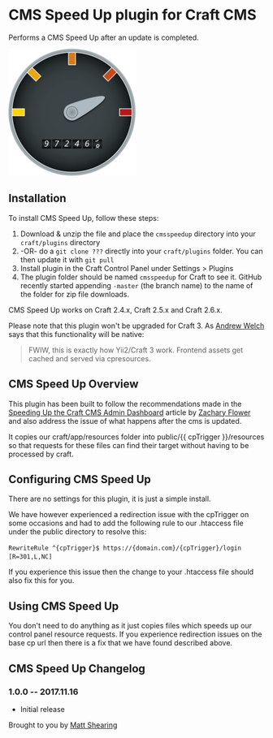 # CMS Speed Up plugin for Craft CMS

Performs a CMS Speed Up after an update is completed.

<img src="resources/icon.svg" width="250px" alt="Logo" title="Logo">

## Installation

To install CMS Speed Up, follow these steps:

1. Download & unzip the file and place the `cmsspeedup` directory into your `craft/plugins` directory
2.  -OR- do a `git clone ???` directly into your `craft/plugins` folder.  You can then update it with `git pull`
3. Install plugin in the Craft Control Panel under Settings > Plugins
4. The plugin folder should be named `cmsspeedup` for Craft to see it.  GitHub recently started appending `-master` (the branch name) to the name of the folder for zip file downloads.

CMS Speed Up works on Craft 2.4.x, Craft 2.5.x and Craft 2.6.x.

Please note that this plugin won't be upgraded for Craft 3. As [Andrew Welch](https://github.com/nystudio107) says that this functionality will be native:
> FWIW, this is exactly how Yii2/Craft 3 work. Frontend assets get cached and served via cpresources.

## CMS Speed Up Overview

This plugin has been built to follow the recommendations made in the [Speeding Up the Craft CMS Admin Dashboard](https://zacharyflower.com/tutorials/2017/02/27/speed-up-craft-admin.html) article by [Zachary Flower](https://github.com/zachflower) and also address the issue of what happens after the cms is updated.

It copies our craft/app/resources folder into public/{{ cpTrigger }}/resources so that requests for these files can find their target without having to be processed by craft.

## Configuring CMS Speed Up

There are no settings for this plugin, it is just a simple install.

We have however experienced a redirection issue with the cpTrigger on some occasions and had to add the following rule to our .htaccess file under the public directory to resolve this:

`RewriteRule ^{cpTrigger}$ https://{domain.com}/{cpTrigger}/login [R=301,L,NC]`

If you experience this issue then the change to your .htaccess file should also fix this for you.

## Using CMS Speed Up

You don't need to do anything as it just copies files which speeds up our control panel resource requests.
If you experience redirection issues on the base cp url then there is a fix that we have found described above.

## CMS Speed Up Changelog

### 1.0.0 -- 2017.11.16

* Initial release

Brought to you by [Matt Shearing](https://adigital.agency)